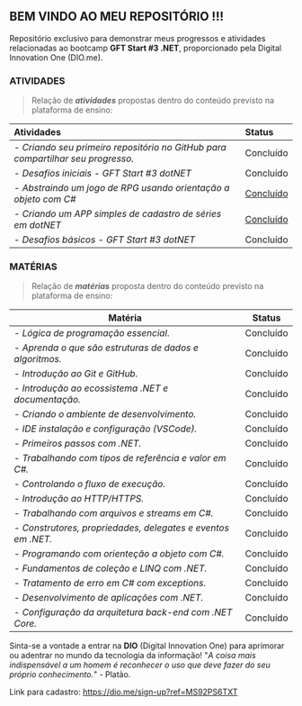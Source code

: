 ## BEM VINDO AO MEU REPOSITÓRIO !!!

Repositório exclusivo para demonstrar meus progressos e atividades relacionadas ao bootcamp **GFT Start #3 .NET**, proporcionado pela Digital Innovation One (DIO.me).

### ATIVIDADES

> Relação de ***atividades*** propostas dentro do conteúdo previsto na  plataforma de ensino:

| **Atividades**                           | **Status**   |
| :--------------------------------------- | :----------- |
| - *Criando seu primeiro repositório no GitHub para compartilhar seu progresso.* | Concluído    |
| - *Desafios iniciais - GFT Start #3 dotNET* | Concluído     |
| - *Abstraindo um jogo de RPG usando orientação a objeto com C#* |[Concluído](https://github.com/WillianMarquezini/RPG_com_Orientacao_a_Objetos_Csharp-master.git)|
| - *Criando um APP simples de cadastro de séries em dotNET* | [Concluído](https://github.com/WillianMarquezini/App_Cadastro_de_Serie.git) |
| - *Desafios básicos - GFT Start #3 dotNET* | Concluído |

### MATÉRIAS

> Relação de ***matérias*** proposta dentro do conteúdo previsto na plataforma de ensino:

| **Matéria**                              | **Status**   |
| ---------------------------------------- | ------------ |
| - *Lógica de programação essencial*.     | Concluído    |
| - *Aprenda o que são estruturas de dados e algoritmos.* | Concluído    |
| - *Introdução ao Git e GitHub.*          | Concluído    |
| - *Introdução ao ecossistema .NET e documentação.* | Concluído    |
| - *Criando o ambiente de desenvolvimento.* | Concluído    |
| - *IDE instalação e configuração (VSCode).* | Concluído    |
| - *Primeiros passos com .NET.*           | Concluído    |
| - *Trabalhando com tipos de referência e valor em C#.* | Concluído    |
| - *Controlando o fluxo de execução.*     | Concluído |
| - *Introdução ao HTTP/HTTPS.*            | Concluído |
| - *Trabalhando com arquivos e streams em C#.* | Concluído |
| - *Construtores, propriedades, delegates e eventos em .NET.* | Concluído |
| - *Programando com orienteção a objeto com C#.* | Concluído |
| - *Fundamentos de coleção e LINQ com .NET.* | Concluído |
| - *Tratamento de erro em C# com exceptions.* | Concluído |
| - *Desenvolvimento de aplicações com .NET.* | Concluído |
| - *Configuração da arquitetura back-end com .NET Core.* | Concluído |

Sinta-se a vontade a entrar na **DIO** (Digital Innovation One) para aprimorar ou adentrar no mundo da tecnologia da informação! "*A coisa mais indispensável a um homem é reconhecer o uso que deve fazer do seu próprio conhecimento.*" - Platão.

Link para cadastro: https://dio.me/sign-up?ref=MS92PS6TXT
